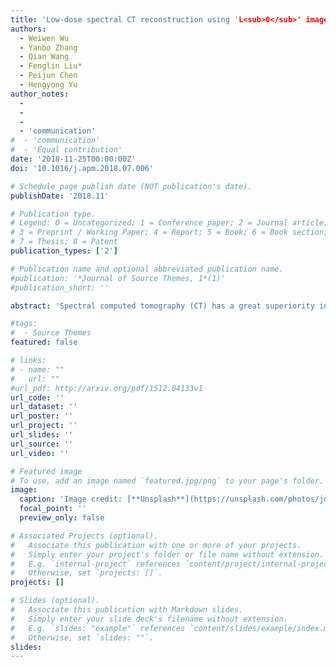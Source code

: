 ```yaml
---
title: 'Low-dose spectral CT reconstruction using 'L<sub>0</sub>' image gradient and tensor dictionary'
authors:
  - Weiwen Wu
  - Yanbo Zhang
  - Qian Wang
  - Fenglin Liu*
  - Peijun Chen
  - Hengyong Yu
author_notes:
  -
  -
  -
  - 'communication'
#  - 'communication'
#  - 'Equal contribution'
date: '2018-11-25T00:00:00Z'
doi: '10.1016/j.apm.2018.07.006'

# Schedule page publish date (NOT publication's date).
publishDate: '2018.11'

# Publication type.
# Legend: 0 = Uncategorized; 1 = Conference paper; 2 = Journal article;
# 3 = Preprint / Working Paper; 4 = Report; 5 = Book; 6 = Book section;
# 7 = Thesis; 8 = Patent
publication_types: ['2']

# Publication name and optional abbreviated publication name.
#publication: '*Journal of Source Themes, 1*(1)'
#publication_short: ''

abstract: 'Spectral computed tomography (CT) has a great superiority in lesion detection, tissue characterization and material decomposition. To further extend its potential clinical applications, in this work, we propose an improved tensor dictionary learning method for low-dose spectral CT reconstruction with a constraint of image gradient ℓ<sub>0</sub> -norm, which is named as ℓ<sub>0</sub> TDL. The ℓ<sub>0</sub> TDL method inherits the advantages of tensor dictionary learning (TDL) by employing the similarity of spectral CT images. On the other hand, by introducing the ℓ<sub>0</sub> -norm constraint in gradient image domain, the proposed method emphasizes the spatial sparsity to overcome the weakness of TDL on preserving edge information. The split-bregman method is employed to solve the proposed method. Both numerical simulations and real mouse studies are perform to evaluate the proposed method. The results show that the proposed ℓ<sub>0</sub> TDL method outperforms other competing methods, such as total variation (TV) minimization, TV with low rank (TV+LR), and TDL methods.'

#tags:
#  - Source Themes
featured: false

# links:
# - name: ""
#   url: ""
#url_pdf: http://arxiv.org/pdf/1512.04133v1
url_code: ''
url_dataset: ''
url_poster: ''
url_project: ''
url_slides: ''
url_source: ''
url_video: ''

# Featured image
# To use, add an image named `featured.jpg/png` to your page's folder.
image:
  caption: 'Image credit: [**Unsplash**](https://unsplash.com/photos/jdD8gXaTZsc)'
  focal_point: ''
  preview_only: false

# Associated Projects (optional).
#   Associate this publication with one or more of your projects.
#   Simply enter your project's folder or file name without extension.
#   E.g. `internal-project` references `content/project/internal-project/index.md`.
#   Otherwise, set `projects: []`.
projects: []

# Slides (optional).
#   Associate this publication with Markdown slides.
#   Simply enter your slide deck's filename without extension.
#   E.g. `slides: "example"` references `content/slides/example/index.md`.
#   Otherwise, set `slides: ""`.
slides:
---
```

